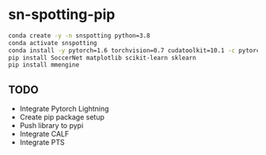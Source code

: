 # sn-spotting-pip

```bash
conda create -y -n snspotting python=3.8
conda activate snspotting
conda install -y pytorch=1.6 torchvision=0.7 cudatoolkit=10.1 -c pytorch
pip install SoccerNet matplotlib scikit-learn sklearn
pip install mmengine
```




## TODO

- Integrate Pytorch Lightning
- Create pip package setup
- Push library to pypi
- Integrate CALF
- Integrate PTS